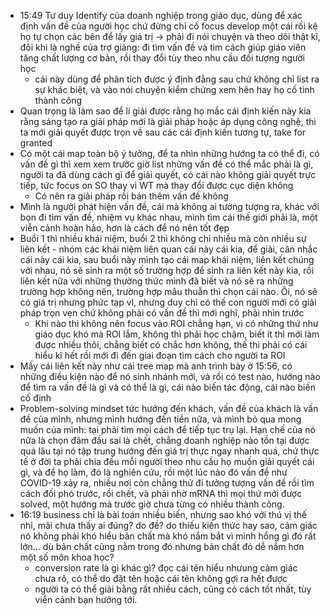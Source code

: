 - 15:49 Tư duy Identify của doanh nghiệp trong giáo dục, dùng để xác định vấn đề của người học chứ đừng chỉ cố focus develop một cái rồi kệ họ tự chọn các bên để lấy giá trị -> phải đi nói chuyện và theo dõi thật kĩ, đôi khi là nghề của trợ giảng: đi tìm vấn đề và tìm cách giúp giáo viên tăng chất lượng cơ bản, rồi thay đổi tùy theo nhu cầu đối tượng người học
	- cái này dùng để phân tích được ý định đằng sau chứ không chỉ list ra sự khác biệt, và vào nói chuyện kiểm chứng xem hên hay họ cố tình thành công
- Quan trọng là làm sao để lí giải được rằng họ mắc cái định kiến này kia rằng sáng tạo ra giải pháp mới là giải pháp hoặc áp dụng công nghệ, thì ta mới giải quyết được trọn về sau các cái định kiến tương tự, take for granted
- Có một cái map toàn bộ ý tưởng, để ta nhìn những hướng ta có thể đi, có vấn đề gì thì xem xem trước giờ list những vấn đề có thể mắc phải là gì, người ta đã dùng cách gì để giải quyết, có cái nào không giải quyết trực tiếp, tức focus on SO thay vì WT mà thay đổi được cục diện không
	- Có nên ra giải pháp rồi bán thêm vấn đề không
- Mình là người phát hiện vấn đề, cái mà không ai tưởng tượng ra, khác với bọn đi tìm vấn đề, nhiệm vụ khác nhau, mình tìm cái thế giới phải là, một viễn cảnh hoàn hảo, hơn là cách để nó nên tốt đẹp
- Buổi 1 thì nhiều khái niệm, buổi 2 thì không chỉ nhiều mà còn nhiều sự liên kết - nhóm các khái niệm liên quan cái này cái kia, để giải, cân nhắc cái này cái kia, sau buổi này mình tạo cái map khái niệm, liên kết chúng với nhau, nó sẽ sinh ra một số trường hợp để sinh ra liên kết này kia, rồi liên kết nữa với những thường thức mình đã biết và nó sẽ ra những trường hợp không nên, trường hợp mâu thuẫn thì chọn cái nào. Ôi, nó sẽ có giá trị nhưng phức tạp vl, nhưng duy chỉ có thế con người mới có giải pháp trọn vẹn chứ không phải có vấn đề thì mới nghĩ, phải nhìn trước
	- Khi nào thì không nên focus vào ROI chẳng hạn, vì có những thứ như giáo dục khó mà ROI lắm, không thì phải học chậm, biết ít thì mới làm được nhiều thôi, chẳng biết có chắc hơn không, thế thì phải có cái hiểu kĩ hết rồi mới đi đến giai đoạn tìm cách cho người ta ROI
- Mấy cái liên kết này như cái tree map mà anh trình bày ở 15:56, có những điều kiện nào để nó sinh nhánh mới, và rồi có test nào, hướng nào để tìm ra vấn đề là gì và có thể là gì, cái nào biến tác động, cái nào biến cố định
- Problem-solving mindset tức hướng đến khách, vấn đề của khách là vấn đề của mình, nhưng mình hướng đến tiền nữa, và mình bỏ qua mong muốn của mình: tại phải tìm mọi cách để tiếp tục trụ lại. Hạn chế của nó nữa là chọn đâm đầu sai là chết, chẳng doanh nghiệp nào tồn tại được quá lâu tại nó tập trung hướng đến giá trị thực ngay nhanh quá, chứ thực tế ở đời ta phải chia đều mỗi người theo nhu cầu họ muốn giải quyết cái gì, và để họ làm, đó là nghiên cứu, rồi một lúc nào đó vấn đề như COVID-19 xảy ra, nhiều nơi còn chẳng thử đi tưởng tượng vấn đề rồi tìm cách đối phó trước, rồi chết, và phải nhờ mRNA thì mọi thứ mới được solved, một hướng mà trước giờ chưa từng có nhiều thành công.
- 16:19 business chỉ là bài toán nhiều biến, nhưng sao khó với thú vị thế nhỉ, mãi chưa thấy ai đúng? do đề? do thiếu kiến thức hay sao, cảm giác nó không phải khó hiểu bản chất mà khó nắm bắt vì mình hổng gì đó rất lớn... dù bản chất cũng nằm trong đó nhưng bản chất đó dễ nắm hơn một số môn khoa học?
	- conversion rate là gì khác gì? đọc cái tên hiểu nhưung cảm giác chưa rõ, có thể do đặt tên hoặc cái tên không gợi ra hết được
	- người ta có thể giải bằng rất nhiều cách, cũng có cách tốt nhất, tùy viễn cảnh bạn hướng tới.